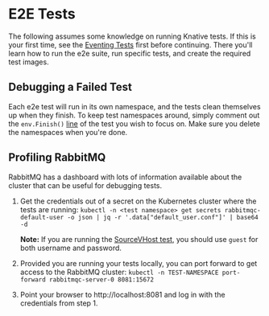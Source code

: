 # E2E Tests

The following assumes some knowledge on running Knative tests. If this is your first time, see the [Eventing Tests](https://github.com/knative/eventing/blob/main/test/README.md) first before continuing. There you'll learn how to run the e2e suite, run specific tests, and create the required test images.

## Debugging a Failed Test

Each e2e test will run in its own namespace, and the tests clean themselves up when they finish. To keep test namespaces around, simply comment out the `env.Finish()` [line](https://github.com/knative-sandbox/eventing-rabbitmq/blob/main/test/e2e/main_test.go#L164) of the test you wish to focus on. Make sure you delete the namespaces when you're done.

## Profiling RabbitMQ

RabbitMQ has a dashboard with lots of information available about the cluster that can be useful for debugging tests.

1. Get the credentials out of a secret on the Kubernetes cluster where the tests are running:
  `kubectl -n <test namespace> get secrets rabbitmqc-default-user -o json | jq -r '.data["default_user.conf"]' | base64 -d`
   
   **Note:** If you are running the [SourceVHost test](./sourcevhost_test.go), you should use `guest` for both username and password.
2. Provided you are running your tests locally, you can port forward to get access to the RabbitMQ cluster:
  `kubectl -n TEST-NAMESPACE port-forward rabbitmqc-server-0 8081:15672`
3. Point your browser to http://localhost:8081 and log in with the credentials from step 1.
  
